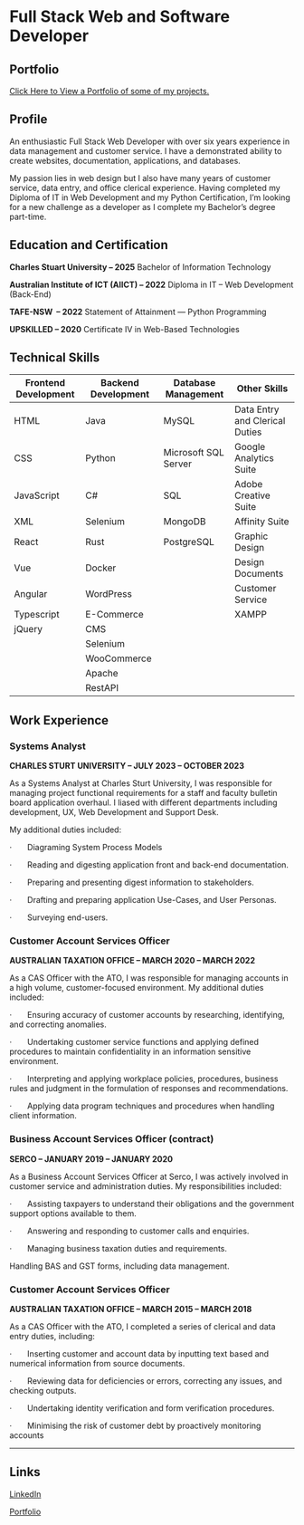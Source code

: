 # Full Stack Web and Software Developer
## Portfolio

[Click Here to View a Portfolio of some of my projects.](https://darcy-nr.github.io/portfolio/)


## Profile

An enthusiastic Full Stack Web Developer with over six years experience in data management and customer service. I have a demonstrated ability to create websites, documentation, applications, and databases.

My passion lies in web design but I also have many years of customer service, data entry, and office clerical experience. Having completed my Diploma of IT in Web Development and my Python Certification, I’m looking for a new challenge as a developer as I complete my Bachelor’s degree part-time.

## Education and Certification


**Charles Stuart University – 2025**
Bachelor of Information Technology


**Australian Institute of ICT (AIICT) – 2022**
Diploma in IT – Web Development (Back-End)


**TAFE-NSW  – 2022**
Statement of Attainment — Python Programming


**UPSKILLED – 2020**
Certificate IV in Web-Based Technologies


## Technical Skills

| Frontend Development | Backend Development | Database Management | Other Skills               |
|----------------------|---------------------|---------------------|----------------------------|
| HTML                 | Java                | MySQL               | Data Entry and Clerical Duties |
| CSS                  | Python              | Microsoft SQL Server | Google Analytics Suite     |
| JavaScript           | C#                  | SQL                 | Adobe Creative Suite       |
| XML                  | Selenium            | MongoDB             | Affinity Suite             |
| React                | Rust                | PostgreSQL          | Graphic Design             |
| Vue                  | Docker              |                     | Design Documents           |
| Angular              | WordPress           |                     | Customer Service           |
| Typescript           | E-Commerce          |                     | XAMPP                      |
| jQuery               | CMS                 |                     |                            |
|                      | Selenium            |                     |                            |
|                      | WooCommerce         |                     |                            |
|                      | Apache              |                     |                            |
|                      | RestAPI             |                     |                            |


## Work Experience


### Systems Analyst

**CHARLES STURT UNIVERSITY – JULY 2023 – OCTOBER 2023**

As a Systems Analyst at Charles Sturt University, I was responsible for managing project functional requirements for a staff and faculty bulletin board application overhaul. I liased with different departments including development, UX, Web Development and Support Desk.

My additional duties included:

·       Diagraming System Process Models

·       Reading and digesting application front and back-end documentation.

·       Preparing and presenting digest information to stakeholders.

·       Drafting and preparing application Use-Cases, and User Personas.

·       Surveying end-users.


  
### Customer Account Services Officer

**AUSTRALIAN TAXATION OFFICE – MARCH 2020 – MARCH 2022**

As a CAS Officer with the ATO, I was responsible for managing accounts in a high volume, customer-focused environment. My additional duties included:

·       Ensuring accuracy of customer accounts by researching, identifying, and correcting anomalies.

·       Undertaking customer service functions and applying defined procedures to maintain confidentiality in an information sensitive environment.

·       Interpreting and applying workplace policies, procedures, business rules and judgment in the formulation of responses and recommendations.

·       Applying data program techniques and procedures when handling client information.



### Business Account Services Officer (contract)

**SERCO – JANUARY 2019 – JANUARY 2020**

As a Business Account Services Officer at Serco, I was actively involved in customer service and administration duties. My responsibilities included:

·       Assisting taxpayers to understand their obligations and the government support options available to them.

·       Answering and responding to customer calls and enquiries.

·       Managing business taxation duties and requirements.

Handling BAS and GST forms, including data management.



### Customer Account Services Officer

**AUSTRALIAN TAXATION OFFICE – MARCH 2015 – MARCH 2018**

As a CAS Officer with the ATO, I completed a series of clerical and data entry duties, including:

·       Inserting customer and account data by inputting text based and numerical information from source documents.

·       Reviewing data for deficiencies or errors, correcting any issues, and checking outputs.

·       Undertaking identity verification and form verification procedures.

·       Minimising the risk of customer debt by proactively monitoring accounts

---

## Links

[LinkedIn](https://github.com/Darcy-NR)

[Portfolio]([https://github.com/Darcy-NR](https://darcy-nr.github.io/portfolio/)https://darcy-nr.github.io/portfolio/)
